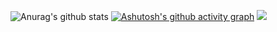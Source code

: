 <!---
yy-ma/yy-ma is a ✨ special ✨ repository because its `README.md` (this file) appears on your GitHub profile.
You can click the Preview link to take a look at your changes.
--->
![Anurag's github stats](https://github-readme-stats.vercel.app/api?username=yy-ma&show_icons=true)
[![Ashutosh's github activity graph](https://activity-graph.herokuapp.com/graph?username=yy-ma&theme=dracula)](https://github.com/ashutosh00710/github-readme-activity-graph)
![](https://visitor-badge.glitch.me/badge?page_id=littleTreeme)
